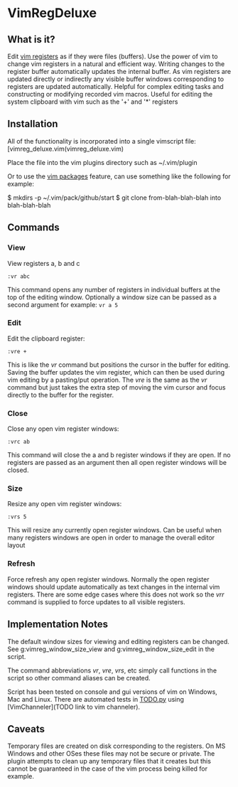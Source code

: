 # VimRegDeluxe

## What is it?

Edit [vim registers](https://vimhelp.org/change.txt.html#registers) as if they were files (buffers).
Use the power of vim to change vim registers in a natural and efficient way.
Writing changes to the register buffer automatically updates the internal buffer.
As vim registers are updated directly or indirectly any visible buffer windows corresponding to registers are updated automatically.
Helpful for complex editing tasks and constructing or modifying recorded vim macros.
Useful for editing the system clipboard with vim such as the '+' and '\*' registers

## Installation

All of the functionality is incorporated into a single vimscript file: [vimreg_deluxe.vim(vimreg_deluxe.vim)

Place the file into the vim plugins directory such as ~/.vim/plugin

Or to use the [vim packages](https://vimhelp.org/repeat.txt.html#packages) feature, can use something like the following for example:

$ mkdirs -p ~/.vim/pack/github/start
$ git clone from-blah-blah-blah into blah-blah-blah

## Commands

### View

View registers a, b and c

```
:vr abc
```

This command opens any number of registers in individual buffers at the top of the editing window.  Optionally a window size can be passed as a second argument for example: ```vr a 5```

### Edit

Edit the clipboard register:

```
:vre +
```

This is like the *vr* command but positions the cursor in the buffer for editing.  Saving the buffer updates the vim register, which can then be used during vim editing by a pasting/put operation.  The *vre* is the same as the *vr* command but just takes the extra step of moving the vim cursor and focus directly to the buffer for the register.

### Close

Close any open vim register windows:

```
:vrc ab
```

This command will close the a and b register windows if they are open.  If no registers are passed as an argument then all open register windows will be closed.

### Size

Resize any open vim register windows:

```
:vrs 5
```

This will resize any currently open register windows.  Can be useful when many registers windows are open in order to manage the overall editor layout

### Refresh

Force refresh any open register windows.  Normally the open register windows should update automatically as text changes in the internal vim registers.  There are some edge cases where this does not work so the *vrr* command is supplied to force updates to all visible registers.

## Implementation Notes

The default window sizes for viewing and editing registers can be changed.  See g:vimreg_window_size_view and g:vimreg_window_size_edit in the script.

The command abbreviations *vr*, *vre*, *vrs*, etc simply call functions in the script so other command aliases can be created.

Script has been tested on console and gui versions of vim on Windows, Mac and Linux.  There are automated tests in [TODO.py](TODO.py) using [VimChanneler](TODO link to vim channeler).

## Caveats

Temporary files are created on disk corresponding to the registers.  On MS Windows and other OSes these files may not be secure or private.  The plugin attempts to clean up any temporary files that it creates but this cannot be guaranteed in the case of the vim process being killed for example.


